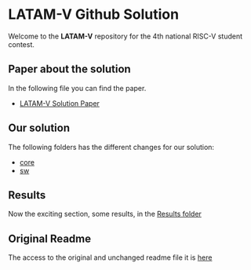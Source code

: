 # LATAM-V Github Solution

Welcome to the **LATAM-V** repository for the 4th national RISC-V student contest.

## Paper about the solution

In the following file you can find the paper.

- [LATAM-V Solution Paper](/LATAM_V.pdf)

## Our solution

The following folders has the different changes for our solution:

 - [core](/core/)
 - [sw](/sw/)

## Results

Now the exciting section, some results, in the [Results folder](/Results/)

## Original Readme

The access to the original and unchanged readme file it is [here](/README_original.md)

